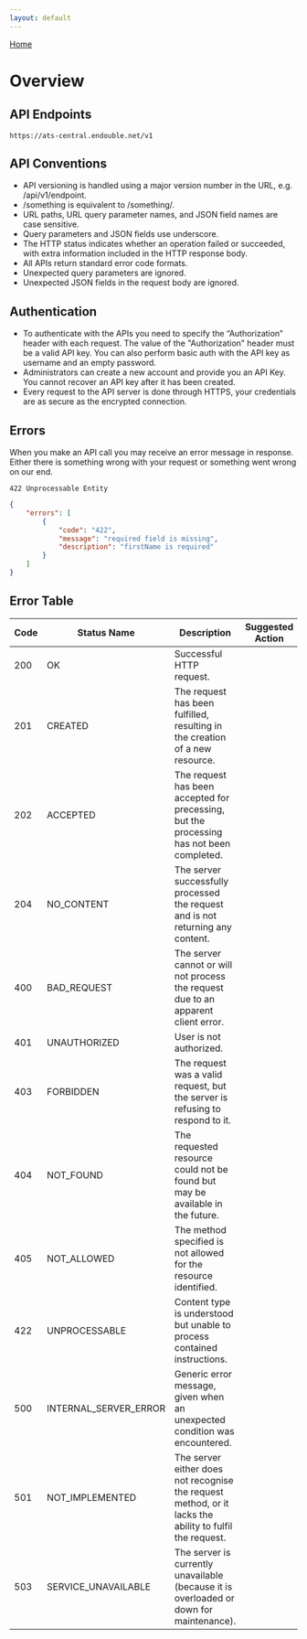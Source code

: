 ```yaml
---
layout: default
---
```


[Home](index)

# Overview

## API Endpoints

```
https://ats-central.endouble.net/v1
```
## API Conventions

* API versioning is handled using a major version number in the URL, e.g. /api/v1/endpoint.
* /something is equivalent to /something/.
* URL paths, URL query parameter names, and JSON field names are case sensitive.
* Query parameters and JSON fields use underscore.
* The HTTP status indicates whether an operation failed or succeeded, with extra information included in the HTTP response body.
* All APIs return standard error code formats.
* Unexpected query parameters are ignored.
* Unexpected JSON fields in the request body are ignored.

## Authentication

* To authenticate with the APIs you need to specify the “Authorization” header with each request. The value of the "Authorization" header must be a valid API key. You can also perform basic auth with the API key as username and an empty password. 
* Administrators can create a new account and provide you an API Key. You cannot recover an API key after it has been created.
* Every request to the API server is done through HTTPS, your credentials are as secure as the encrypted connection.

## Errors

When you make an API call you may receive an error message in response. Either there is something wrong with your request or something went wrong on our end.

```
422 Unprocessable Entity
```
```json
{
    "errors": [
        {
            "code": "422",
            "message": "required field is missing",
            "description": "firstName is required"
        }
    ]
}
```

## Error Table

| Code | Status Name | Description | Suggested Action |
|---|---|---|---|
| 200 | OK | Successful HTTP request. |  |
| 201 | CREATED | The request has been fulfilled, resulting in the creation of a new resource. |  |
| 202 | ACCEPTED | The request has been accepted for precessing, but the processing has not been completed. |  |
| 204 | NO_CONTENT | The server successfully processed the request and is not returning any content. |  |
| 400 | BAD_REQUEST | The server cannot or will not process the request due to an apparent client error. |  |
| 401 | UNAUTHORIZED | User is not authorized. |  |
| 403 | FORBIDDEN | The request was a valid request, but the server is refusing to respond to it. |  |
| 404 | NOT_FOUND | The requested resource could not be found but may be available in the future. |  |
| 405 | NOT_ALLOWED | The method specified is not allowed for the resource identified. |  |
| 422 | UNPROCESSABLE | Content type is understood but unable to process contained instructions. |  |
| 500 | INTERNAL_SERVER_ERROR | Generic error message, given when an unexpected condition was encountered. |  |
| 501 | NOT_IMPLEMENTED | The server either does not recognise the request method, or it lacks the ability to fulfil the request. |  |
| 503 | SERVICE_UNAVAILABLE | The server is currently unavailable (because it is overloaded or down for maintenance). |  |
